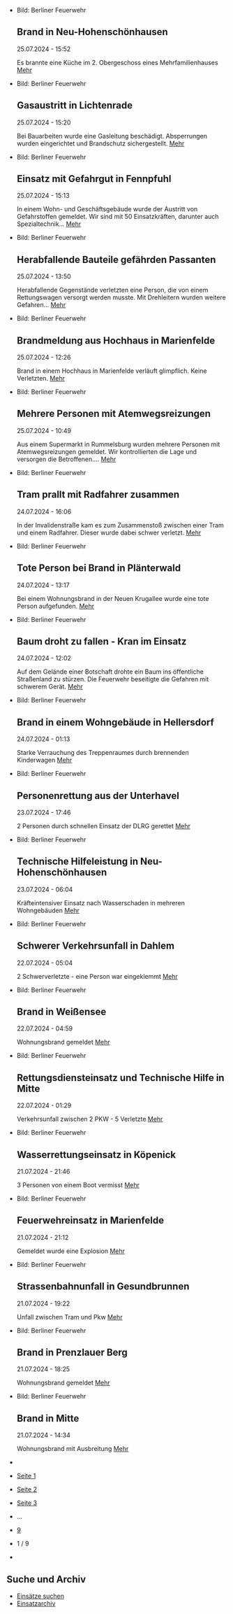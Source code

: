 * Bild: Berliner Feuerwehr

  Brand in Neu-Hohenschönhausen
  ----------

   25.07.2024 - 15:52

   Es brannte eine Küche im 2. Obergeschoss eines Mehrfamilienhauses
  [Mehr](https://www.berliner-feuerwehr.de/aktuelles/einsaetze/brand-in-neu-hohenschoenhausen-8-4556/)

* Bild: Berliner Feuerwehr

  Gasaustritt in Lichtenrade
  ----------

   25.07.2024 - 15:20

   Bei Bauarbeiten wurde eine Gasleitung beschädigt. Absperrungen wurden eingerichtet und Brandschutz sichergestellt.
  [Mehr](https://www.berliner-feuerwehr.de/aktuelles/einsaetze/gasaustritt-in-lichtenrade-4555/)

* Bild: Berliner Feuerwehr

  Einsatz mit Gefahrgut in Fennpfuhl
  ----------

   25.07.2024 - 15:13

   In einem Wohn- und Geschäftsgebäude wurde der Austritt von Gefahrstoffen gemeldet. Wir sind mit 50 Einsatzkräften, darunter auch Spezialtechnik…
  [Mehr](https://www.berliner-feuerwehr.de/aktuelles/einsaetze/einsatz-mit-gefahrgut-in-fennpfuhl-4554/)

* Bild: Berliner Feuerwehr

  Herabfallende Bauteile gefährden Passanten
  ----------

   25.07.2024 - 13:50

   Herabfallende Gegenstände verletzten eine Person, die von einem Rettungswagen versorgt werden musste. Mit Drehleitern wurden weitere Gefahren…
  [Mehr](https://www.berliner-feuerwehr.de/aktuelles/einsaetze/herabfallende-bauteile-gefaehrden-passanten-4557/)

* Bild: Berliner Feuerwehr

  Brandmeldung aus Hochhaus in Marienfelde
  ----------

   25.07.2024 - 12:26

   Brand in einem Hochhaus in Marienfelde verläuft glimpflich. Keine Verletzten.
  [Mehr](https://www.berliner-feuerwehr.de/aktuelles/einsaetze/brandmeldung-aus-hochhaus-in-marienfelde-4553/)

* Bild: Berliner Feuerwehr

  Mehrere Personen mit Atemwegsreizungen
  ----------

   25.07.2024 - 10:49

   Aus einem Supermarkt in Rummelsburg wurden mehrere Personen mit Atemwegsreizungen gemeldet. Wir kontrollierten die Lage und versorgen die Betroffenen.…
  [Mehr](https://www.berliner-feuerwehr.de/aktuelles/einsaetze/mehrere-personen-mit-atemwegsreizungen-4552/)

* Bild: Berliner Feuerwehr

  Tram prallt mit Radfahrer zusammen
  ----------

   24.07.2024 - 16:06

   In der Invalidenstraße kam es zum Zusammenstoß zwischen einer Tram und einem Radfahrer. Dieser wurde dabei schwer verletzt.
  [Mehr](https://www.berliner-feuerwehr.de/aktuelles/einsaetze/tram-prallt-mit-radfahrer-zusammen-4551/)

* Bild: Berliner Feuerwehr

  Tote Person bei Brand in Plänterwald
  ----------

   24.07.2024 - 13:17

   Bei einem Wohnungsbrand in der Neuen Krugallee wurde eine tote Person aufgefunden.
  [Mehr](https://www.berliner-feuerwehr.de/aktuelles/einsaetze/tote-person-bei-brand-in-plaenterwald-4549/)

* Bild: Berliner Feuerwehr

  Baum droht zu fallen - Kran im Einsatz
  ----------

   24.07.2024 - 12:02

   Auf dem Gelände einer Botschaft drohte ein Baum ins öffentliche Straßenland zu stürzen. Die Feuerwehr beseitigte die Gefahren mit schwerem Gerät.
  [Mehr](https://www.berliner-feuerwehr.de/aktuelles/einsaetze/baum-droht-zu-fallen-kran-im-einsatz-4550/)

* Bild: Berliner Feuerwehr

  Brand in einem Wohngebäude in Hellersdorf
  ----------

   24.07.2024 - 01:13

   Starke Verrauchung des Treppenraumes durch brennenden Kinderwagen
  [Mehr](https://www.berliner-feuerwehr.de/aktuelles/einsaetze/brand-in-einem-wohngebaeude-in-hellersdorf-4548/)

* Bild: Berliner Feuerwehr

  Personenrettung aus der Unterhavel
  ----------

   23.07.2024 - 17:46

   2 Personen durch schnellen Einsatz der DLRG gerettet
  [Mehr](https://www.berliner-feuerwehr.de/aktuelles/einsaetze/personenrettung-aus-der-unterhavel-4547/)

* Bild: Berliner Feuerwehr

  Technische Hilfeleistung in Neu-Hohenschönhausen
  ----------

   23.07.2024 - 06:04

   Kräfteintensiver Einsatz nach Wasserschaden in mehreren Wohngebäuden
  [Mehr](https://www.berliner-feuerwehr.de/aktuelles/einsaetze/technische-hilfeleistung-in-neu-hohenschoenhausen-4546/)

* Bild: Berliner Feuerwehr

  Schwerer Verkehrsunfall in Dahlem
  ----------

   22.07.2024 - 05:04

   2 Schwerverletzte - eine Person war eingeklemmt
  [Mehr](https://www.berliner-feuerwehr.de/aktuelles/einsaetze/schwerer-verkehrsunfall-in-dahlem-4545/)

* Bild: Berliner Feuerwehr

  Brand in Weißensee
  ----------

   22.07.2024 - 04:59

   Wohnungsbrand gemeldet
  [Mehr](https://www.berliner-feuerwehr.de/aktuelles/einsaetze/brand-in-weissensee-6-4544/)

* Bild: Berliner Feuerwehr

  Rettungsdiensteinsatz und Technische Hilfe in Mitte
  ----------

   22.07.2024 - 01:29

   Verkehrsunfall zwischen 2 PKW - 5 Verletzte
  [Mehr](https://www.berliner-feuerwehr.de/aktuelles/einsaetze/rettungsdiensteinsatz-und-technische-hilfe-in-mitte-4543/)

* Bild: Berliner Feuerwehr

  Wasserrettungseinsatz in Köpenick
  ----------

   21.07.2024 - 21:46

   3 Personen von einem Boot vermisst
  [Mehr](https://www.berliner-feuerwehr.de/aktuelles/einsaetze/wasserrettungseinsatz-in-koepenick-4542/)

* Bild: Berliner Feuerwehr

  Feuerwehreinsatz in Marienfelde
  ----------

   21.07.2024 - 21:12

   Gemeldet wurde eine Explosion
  [Mehr](https://www.berliner-feuerwehr.de/aktuelles/einsaetze/feuerwehreinsatz-in-marienfelde-4541/)

* Bild: Berliner Feuerwehr

  Strassenbahnunfall in Gesundbrunnen
  ----------

   21.07.2024 - 19:22

   Unfall zwischen Tram und Pkw
  [Mehr](https://www.berliner-feuerwehr.de/aktuelles/einsaetze/strassenbahnunfall-in-gesundbrunnen-4540/)

* Bild: Berliner Feuerwehr

  Brand in Prenzlauer Berg
  ----------

   21.07.2024 - 18:25

   Wohnungsbrand gemeldet
  [Mehr](https://www.berliner-feuerwehr.de/aktuelles/einsaetze/brand-in-prenzlauer-berg-6-4539/)

* Bild: Berliner Feuerwehr

  Brand in Mitte
  ----------

   21.07.2024 - 14:34

   Wohnungsbrand mit Ausbreitung
  [Mehr](https://www.berliner-feuerwehr.de/aktuelles/einsaetze/brand-in-mitte-9-4538/)

* []()
* [Seite 1](https://www.berliner-feuerwehr.de/aktuelles/einsaetze/1/)
* [Seite 2](https://www.berliner-feuerwehr.de/aktuelles/einsaetze/2/)
* [Seite 3](https://www.berliner-feuerwehr.de/aktuelles/einsaetze/3/)
* …
* [9](https://www.berliner-feuerwehr.de/aktuelles/einsaetze/9/)
* 1 / 9
* [](https://www.berliner-feuerwehr.de/aktuelles/einsaetze/2/)

Suche und Archiv
----------

* [Einsätze suchen](https://www.berliner-feuerwehr.de/aktuelles/einsaetze/einsatzsuche/)
* [Einsatzarchiv](https://www.berliner-feuerwehr.de/aktuelles/einsaetze/einsatzarchiv/)
